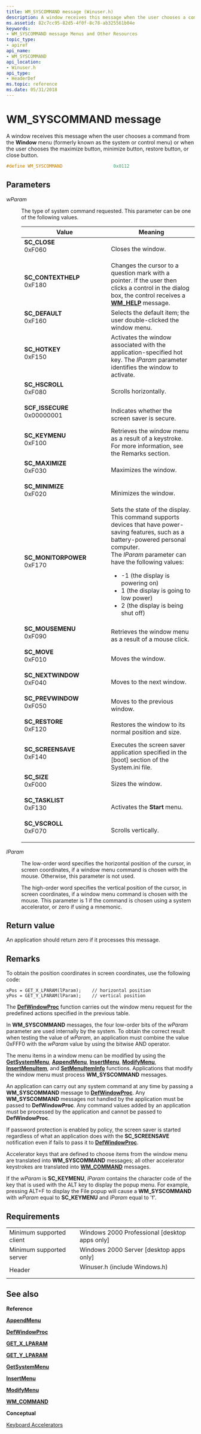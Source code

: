 ```yaml
---
title: WM_SYSCOMMAND message (Winuser.h)
description: A window receives this message when the user chooses a command from the Window menu (formerly known as the system or control menu) or when the user chooses the maximize button, minimize button, restore button, or close button.
ms.assetid: 82c7cc95-82d5-4f0f-8c78-ab325561b04e
keywords:
- WM_SYSCOMMAND message Menus and Other Resources
topic_type:
- apiref
api_name:
- WM_SYSCOMMAND
api_location:
- Winuser.h
api_type:
- HeaderDef
ms.topic: reference
ms.date: 05/31/2018
---
```


# WM\_SYSCOMMAND message

A window receives this message when the user chooses a command from the **Window** menu (formerly known as the system or control menu) or when the user chooses the maximize button, minimize button, restore button, or close button.


```C++
#define WM_SYSCOMMAND                   0x0112
```



## Parameters

<dl> <dt>

*wParam* 
</dt> <dd>

The type of system command requested. This parameter can be one of the following values.



<table>
<colgroup>
<col style="width: 50%" />
<col style="width: 50%" />
</colgroup>
<thead>
<tr class="header">
<th>Value</th>
<th>Meaning</th>
</tr>
</thead>
<tbody>
<tr class="odd">
<td><span id="SC_CLOSE"></span><span id="sc_close"></span><dl> <dt><strong>SC_CLOSE</strong></dt> <dt>0xF060</dt> </dl></td>
<td>Closes the window.<br/></td>
</tr>
<tr class="even">
<td><span id="SC_CONTEXTHELP"></span><span id="sc_contexthelp"></span><dl> <dt><strong>SC_CONTEXTHELP</strong></dt> <dt>0xF180</dt> </dl></td>
<td>Changes the cursor to a question mark with a pointer. If the user then clicks a control in the dialog box, the control receives a <a href="https://docs.microsoft.com/windows/desktop/shell/wm-help"><strong>WM_HELP</strong></a> message.<br/></td>
</tr>
<tr class="odd">
<td><span id="SC_DEFAULT"></span><span id="sc_default"></span><dl> <dt><strong>SC_DEFAULT</strong></dt> <dt>0xF160</dt> </dl></td>
<td>Selects the default item; the user double-clicked the window menu.<br/></td>
</tr>
<tr class="even">
<td><span id="SC_HOTKEY"></span><span id="sc_hotkey"></span><dl> <dt><strong>SC_HOTKEY</strong></dt> <dt>0xF150</dt> </dl></td>
<td>Activates the window associated with the application-specified hot key. The <em>lParam</em> parameter identifies the window to activate.<br/></td>
</tr>
<tr class="odd">
<td><span id="SC_HSCROLL"></span><span id="sc_hscroll"></span><dl> <dt><strong>SC_HSCROLL</strong></dt> <dt>0xF080</dt> </dl></td>
<td>Scrolls horizontally.<br/></td>
</tr>
<tr class="even">
<td><span id="SCF_ISSECURE"></span><span id="scf_issecure"></span><dl> <dt><strong>SCF_ISSECURE</strong></dt> <dt>0x00000001</dt> </dl></td>
<td>Indicates whether the screen saver is secure. <br/></td>
</tr>
<tr class="odd">
<td><span id="SC_KEYMENU"></span><span id="sc_keymenu"></span><dl> <dt><strong>SC_KEYMENU</strong></dt> <dt>0xF100</dt> </dl></td>
<td>Retrieves the window menu as a result of a keystroke. For more information, see the Remarks section.<br/></td>
</tr>
<tr class="even">
<td><span id="SC_MAXIMIZE"></span><span id="sc_maximize"></span><dl> <dt><strong>SC_MAXIMIZE</strong></dt> <dt>0xF030</dt> </dl></td>
<td>Maximizes the window.<br/></td>
</tr>
<tr class="odd">
<td><span id="SC_MINIMIZE"></span><span id="sc_minimize"></span><dl> <dt><strong>SC_MINIMIZE</strong></dt> <dt>0xF020</dt> </dl></td>
<td>Minimizes the window.<br/></td>
</tr>
<tr class="even">
<td><span id="SC_MONITORPOWER"></span><span id="sc_monitorpower"></span><dl> <dt><strong>SC_MONITORPOWER</strong></dt> <dt>0xF170</dt> </dl></td>
<td>Sets the state of the display. This command supports devices that have power-saving features, such as a battery-powered personal computer. <br/> The <em>lParam</em> parameter can have the following values:<br/>
<ul>
<li>-1 (the display is powering on)</li>
<li>1 (the display is going to low power)</li>
<li>2 (the display is being shut off)</li>
</ul></td>
</tr>
<tr class="odd">
<td><span id="SC_MOUSEMENU"></span><span id="sc_mousemenu"></span><dl> <dt><strong>SC_MOUSEMENU</strong></dt> <dt>0xF090</dt> </dl></td>
<td>Retrieves the window menu as a result of a mouse click.<br/></td>
</tr>
<tr class="even">
<td><span id="SC_MOVE"></span><span id="sc_move"></span><dl> <dt><strong>SC_MOVE</strong></dt> <dt>0xF010</dt> </dl></td>
<td>Moves the window.<br/></td>
</tr>
<tr class="odd">
<td><span id="SC_NEXTWINDOW"></span><span id="sc_nextwindow"></span><dl> <dt><strong>SC_NEXTWINDOW</strong></dt> <dt>0xF040</dt> </dl></td>
<td>Moves to the next window.<br/></td>
</tr>
<tr class="even">
<td><span id="SC_PREVWINDOW"></span><span id="sc_prevwindow"></span><dl> <dt><strong>SC_PREVWINDOW</strong></dt> <dt>0xF050</dt> </dl></td>
<td>Moves to the previous window.<br/></td>
</tr>
<tr class="odd">
<td><span id="SC_RESTORE"></span><span id="sc_restore"></span><dl> <dt><strong>SC_RESTORE</strong></dt> <dt>0xF120</dt> </dl></td>
<td>Restores the window to its normal position and size.<br/></td>
</tr>
<tr class="even">
<td><span id="SC_SCREENSAVE"></span><span id="sc_screensave"></span><dl> <dt><strong>SC_SCREENSAVE</strong></dt> <dt>0xF140</dt> </dl></td>
<td>Executes the screen saver application specified in the [boot] section of the System.ini file.<br/></td>
</tr>
<tr class="odd">
<td><span id="SC_SIZE"></span><span id="sc_size"></span><dl> <dt><strong>SC_SIZE</strong></dt> <dt>0xF000</dt> </dl></td>
<td>Sizes the window.<br/></td>
</tr>
<tr class="even">
<td><span id="SC_TASKLIST"></span><span id="sc_tasklist"></span><dl> <dt><strong>SC_TASKLIST</strong></dt> <dt>0xF130</dt> </dl></td>
<td>Activates the <strong>Start</strong> menu.<br/></td>
</tr>
<tr class="odd">
<td><span id="SC_VSCROLL"></span><span id="sc_vscroll"></span><dl> <dt><strong>SC_VSCROLL</strong></dt> <dt>0xF070</dt> </dl></td>
<td>Scrolls vertically.<br/></td>
</tr>
</tbody>
</table>



 

</dd> <dt>

*lParam* 
</dt> <dd>

The low-order word specifies the horizontal position of the cursor, in screen coordinates, if a window menu command is chosen with the mouse. Otherwise, this parameter is not used.

The high-order word specifies the vertical position of the cursor, in screen coordinates, if a window menu command is chosen with the mouse. This parameter is  1 if the command is chosen using a system accelerator, or zero if using a mnemonic.

</dd> </dl>

## Return value

An application should return zero if it processes this message.

## Remarks

To obtain the position coordinates in screen coordinates, use the following code:


```
xPos = GET_X_LPARAM(lParam);    // horizontal position 
yPos = GET_Y_LPARAM(lParam);    // vertical position
```



The [**DefWindowProc**](https://docs.microsoft.com/windows/desktop/api/winuser/nf-winuser-defwindowproca) function carries out the window menu request for the predefined actions specified in the previous table.

In **WM\_SYSCOMMAND** messages, the four low-order bits of the *wParam* parameter are used internally by the system. To obtain the correct result when testing the value of *wParam*, an application must combine the value 0xFFF0 with the *wParam* value by using the bitwise AND operator.

The menu items in a window menu can be modified by using the [**GetSystemMenu**](/windows/desktop/api/Winuser/nf-winuser-getsystemmenu), [**AppendMenu**](/windows/desktop/api/Winuser/nf-winuser-appendmenua), [**InsertMenu**](/windows/desktop/api/Winuser/nf-winuser-insertmenua), [**ModifyMenu**](/windows/desktop/api/Winuser/nf-winuser-modifymenua), [**InsertMenuItem**](/windows/desktop/api/Winuser/nf-winuser-insertmenuitema), and [**SetMenuItemInfo**](/windows/desktop/api/Winuser/nf-winuser-setmenuiteminfoa) functions. Applications that modify the window menu must process **WM\_SYSCOMMAND** messages.

An application can carry out any system command at any time by passing a **WM\_SYSCOMMAND** message to [**DefWindowProc**](https://docs.microsoft.com/windows/desktop/api/winuser/nf-winuser-defwindowproca). Any **WM\_SYSCOMMAND** messages not handled by the application must be passed to **DefWindowProc**. Any command values added by an application must be processed by the application and cannot be passed to **DefWindowProc**.

If password protection is enabled by policy, the screen saver is started regardless of what an application does with the **SC\_SCREENSAVE** notification even if fails to pass it to [**DefWindowProc**](https://docs.microsoft.com/windows/desktop/api/winuser/nf-winuser-defwindowproca).

Accelerator keys that are defined to choose items from the window menu are translated into **WM\_SYSCOMMAND** messages; all other accelerator keystrokes are translated into [**WM\_COMMAND**](wm-command.md) messages.

If the *wParam* is **SC\_KEYMENU**, *lParam* contains the character code of the key that is used with the ALT key to display the popup menu. For example, pressing ALT+F to display the File popup will cause a **WM\_SYSCOMMAND** with *wParam* equal to **SC\_KEYMENU** and *lParam* equal to 'f'.

## Requirements



|                                     |                                                                                                          |
|-------------------------------------|----------------------------------------------------------------------------------------------------------|
| Minimum supported client<br/> | Windows 2000 Professional \[desktop apps only\]<br/>                                               |
| Minimum supported server<br/> | Windows 2000 Server \[desktop apps only\]<br/>                                                     |
| Header<br/>                   | <dl> <dt>Winuser.h (include Windows.h)</dt> </dl> |



## See also

<dl> <dt>

**Reference**
</dt> <dt>

[**AppendMenu**](/windows/desktop/api/Winuser/nf-winuser-appendmenua)
</dt> <dt>

[**DefWindowProc**](https://docs.microsoft.com/windows/desktop/api/winuser/nf-winuser-defwindowproca)
</dt> <dt>

[**GET\_X\_LPARAM**](https://docs.microsoft.com/windows/desktop/api/windowsx/nf-windowsx-get_x_lparam)
</dt> <dt>

[**GET\_Y\_LPARAM**](https://docs.microsoft.com/windows/desktop/api/windowsx/nf-windowsx-get_y_lparam)
</dt> <dt>

[**GetSystemMenu**](/windows/desktop/api/Winuser/nf-winuser-getsystemmenu)
</dt> <dt>

[**InsertMenu**](/windows/desktop/api/Winuser/nf-winuser-insertmenua)
</dt> <dt>

[**ModifyMenu**](/windows/desktop/api/Winuser/nf-winuser-modifymenua)
</dt> <dt>

[**WM\_COMMAND**](wm-command.md)
</dt> <dt>

**Conceptual**
</dt> <dt>

[Keyboard Accelerators](keyboard-accelerators.md)
</dt> </dl>

 

 





